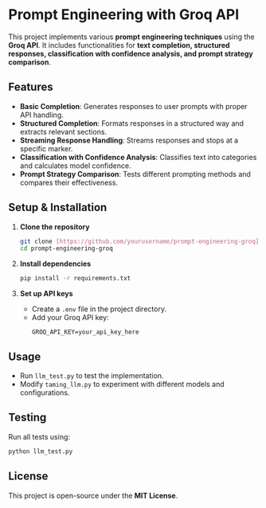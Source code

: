 # **Prompt Engineering with Groq API**

This project implements various **prompt engineering techniques** using the **Groq API**. It includes functionalities for **text completion, structured responses, classification with confidence analysis, and prompt strategy comparison**.

## **Features**
- **Basic Completion**: Generates responses to user prompts with proper API handling.  
- **Structured Completion**: Formats responses in a structured way and extracts relevant sections.  
- **Streaming Response Handling**: Streams responses and stops at a specific marker.  
- **Classification with Confidence Analysis**: Classifies text into categories and calculates model confidence.  
- **Prompt Strategy Comparison**: Tests different prompting methods and compares their effectiveness.  

## **Setup & Installation**
1. **Clone the repository**  
   ```bash
   git clone [https://github.com/yourusername/prompt-engineering-groq](https://github.com/Shaarawy25/Structured-Prompt-Engineering-and-Comparison-with-GROQ).git
   cd prompt-engineering-groq
   ```

2. **Install dependencies**  
   ```bash
   pip install -r requirements.txt
   ```

3. **Set up API keys**  
   - Create a `.env` file in the project directory.  
   - Add your Groq API key:  
     ```
     GROQ_API_KEY=your_api_key_here
     ```

## **Usage**
- Run `llm_test.py` to test the implementation.  
- Modify `taming_llm.py` to experiment with different models and configurations.

## **Testing**
Run all tests using:
```bash
python llm_test.py
```

## **License**
This project is open-source under the **MIT License**.

